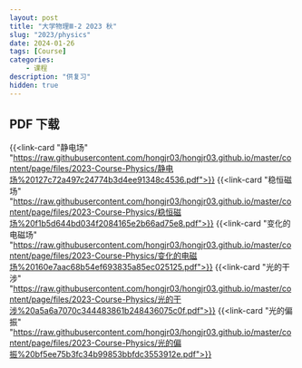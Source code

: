 ```yaml
---
layout: post
title: "大学物理Ⅲ-2 2023 秋"
slug: "2023/physics"
date: 2024-01-26
tags: [Course]
categories:
    - 课程
description: "供复习"
hidden: true
---
```


## PDF 下载

{{<link-card "静电场" "https://raw.githubusercontent.com/hongjr03/hongjr03.github.io/master/content/page/files/2023-Course-Physics/静电场%20127c72a497c24774b3d4ee91348c4536.pdf">}} 
{{<link-card "稳恒磁场" "https://raw.githubusercontent.com/hongjr03/hongjr03.github.io/master/content/page/files/2023-Course-Physics/稳恒磁场%20f1b5d644bd034f2084165e2b66ad75e8.pdf">}} 
{{<link-card "变化的电磁场" "https://raw.githubusercontent.com/hongjr03/hongjr03.github.io/master/content/page/files/2023-Course-Physics/变化的电磁场%20160e7aac68b54ef693835a85ec025125.pdf">}} 
{{<link-card "光的干涉" "https://raw.githubusercontent.com/hongjr03/hongjr03.github.io/master/content/page/files/2023-Course-Physics/光的干涉%20a5a6a7070c344483861b248436075c0f.pdf">}} 
{{<link-card "光的偏振" "https://raw.githubusercontent.com/hongjr03/hongjr03.github.io/master/content/page/files/2023-Course-Physics/光的偏振%20bf5ee75b3fc34b99853bbfdc3553912e.pdf">}}
